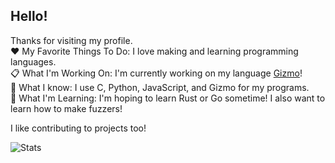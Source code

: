 ## Hello!
Thanks for visiting my profile.  
:hearts: My Favorite Things To Do: I love making and learning programming languages.  
:clipboard: What I'm Working On: I'm currently working on my language [Gizmo](https://github.com/ELLDER054/gizmo-lang)!  
:thought_balloon: What I know: I use C, Python, JavaScript, and Gizmo for my programs.  
:seedling: What I'm Learning: I'm hoping to learn Rust or Go sometime! I also want to learn how to make fuzzers!  

I like contributing to projects too!

![Stats](https://github-readme-stats.vercel.app/api/top-langs/?username=ELLDER054&theme=blue-green)
